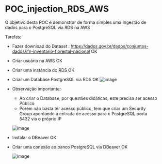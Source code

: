 # POC_injection_RDS_AWS

O objetivo desta POC é demonstrar de forma simples uma ingestão de dados para o PostgreSQL via RDS na AWS

Tarefas:

- Fazer download do Dataset : https://dados.gov.br/dados/conjuntos-dados/ifn-inventario-florestal-nacional OK
- Criar usuário na AWS OK
- Criar uma instância do RDS OK
- Criar um Database PostgreSQL via RDS OK
  ![image](https://github.com/gsvimieiro/POC_injection_RDS_AWS/assets/25323854/11807007-b3ed-4e53-bdb9-05a1f8cd2e66)
- Observação importante:
  -   Ao criar o Database, por questões didáticas, este precisa ser acesso Público
  -   Porém não basta ter acesso público, tem que criar um Security Group apontando a entrada de acesso para o PostgreSQL porta 5432 via o próprio IP

    ![image](https://github.com/gsvimieiro/POC_injection_RDS_AWS/assets/25323854/97ae2ab6-e146-4c34-953f-b79b3e221df3)

- Instalar o DBeaver OK
- Criar uma conexão ao banco PostgreSQL via DBeaver OK

  ![image](https://github.com/gsvimieiro/POC_injection_RDS_AWS/assets/25323854/a8b0f4af-bca3-42e8-a60a-f7d2eceeb4b2)

